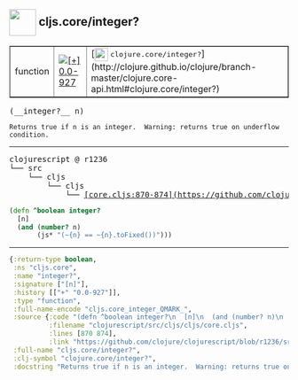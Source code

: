 ## <img width="48px" valign="middle" src="http://i.imgur.com/Hi20huC.png"> cljs.core/integer?

 <table border="1">
<tr>
<td>function</td>
<td><a href="https://github.com/cljsinfo/api-refs/tree/0.0-927"><img valign="middle" alt="[+] 0.0-927" src="https://img.shields.io/badge/+-0.0--927-lightgrey.svg"></a> </td>
<td>
[<img height="24px" valign="middle" src="http://i.imgur.com/1GjPKvB.png"> <samp>clojure.core/integer?</samp>](http://clojure.github.io/clojure/branch-master/clojure.core-api.html#clojure.core/integer?)
</td>
</tr>
</table>

 <samp>
(__integer?__ n)<br>
</samp>

```
Returns true if n is an integer.  Warning: returns true on underflow condition.
```

---

 <pre>
clojurescript @ r1236
└── src
    └── cljs
        └── cljs
            └── <ins>[core.cljs:870-874](https://github.com/clojure/clojurescript/blob/r1236/src/cljs/cljs/core.cljs#L870-L874)</ins>
</pre>

```clj
(defn ^boolean integer?
  [n]
  (and (number? n)
       (js* "(~{n} == ~{n}.toFixed())")))
```


---

```clj
{:return-type boolean,
 :ns "cljs.core",
 :name "integer?",
 :signature ["[n]"],
 :history [["+" "0.0-927"]],
 :type "function",
 :full-name-encode "cljs.core_integer_QMARK_",
 :source {:code "(defn ^boolean integer?\n  [n]\n  (and (number? n)\n       (js* \"(~{n} == ~{n}.toFixed())\")))",
          :filename "clojurescript/src/cljs/cljs/core.cljs",
          :lines [870 874],
          :link "https://github.com/clojure/clojurescript/blob/r1236/src/cljs/cljs/core.cljs#L870-L874"},
 :full-name "cljs.core/integer?",
 :clj-symbol "clojure.core/integer?",
 :docstring "Returns true if n is an integer.  Warning: returns true on underflow condition."}

```
